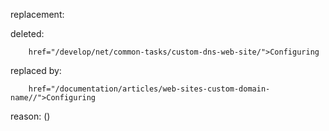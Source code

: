replacement:

deleted:

		href="/develop/net/common-tasks/custom-dns-web-site/">Configuring

replaced by:

		href="/documentation/articles/web-sites-custom-domain-name//">Configuring

reason: ()

